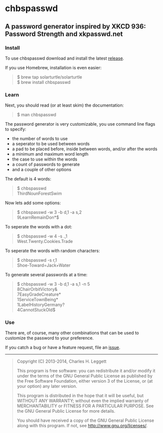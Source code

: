 chbspasswd
==========

## A password generator inspired by XKCD 936: Password Strength and xkpasswd.net

### Install
To use chbspasswd download and install the latest [release](https://github.com/solarturtle/chbspasswd/releases).

If you use Homebrew, installation is even easier:
> $ brew tap solarturtle/solarturtle  
> $ brew install chbspasswd  

### Learn

Next, you should read (or at least skim) the documentation:
> $ man chbspasswd  

The password generator is very customizable, you use command line flags to specify:

* the number of words to use 
* a seperator to be used between words 
* a pad to be placed before, inside between words, and/or after the words 
* a minimum and maximum word length 
* the case to use within the words 
* a count of passwords to generate 
* and a couple of other options 

The default is 4 words:
> $ chbspasswd  
> ThirdNounForestSwim  

Now lets add some options:

> $ chbspasswd -w 3 -b d,1 -a s,2  
> 9LearnRemainDon*$  

To seperate the words with a dot:

> $ chbspasswd -w 4 -s .,1  
> West.Twenty.Cookies.Trade  

To seperate the words with random characters:

> $ chbspasswd -s r,1  
> Shoe-Toward=Jack+Water  

To generate several passwords at a time:

> $ chbspasswd -w 3 -b d,1 -a s,1 -n 5  
> 8ChairOrbitVictory&  
> 7EasyGradeCreature*  
> 1ServiceTownBeing*  
> 1LabelHistoryGermany?  
> 4CannotStuckOld$  

### Use

There are, of course, many other combinations that can be used to
customize the password to your preference.

If you catch a bug or have a feature request, file an
[issue](https://github.com/solarturtle/chbspasswd/issues).

---

> Copyright (C) 2013-2014, Charles H. Leggett
> 
> This program is free software: you can redistribute it and/or modify
> it under the terms of the GNU General Public License as published by
> the Free Software Foundation, either version 3 of the License, or
> (at your option) any later version.
> 
> This program is distributed in the hope that it will be useful,
> but WITHOUT ANY WARRANTY; without even the implied warranty of
> MERCHANTABILITY or FITNESS FOR A PARTICULAR PURPOSE.  See the
> GNU General Public License for more details.
> 
> You should have received a copy of the GNU General Public License
> along with this program.  If not, see <http://www.gnu.org/licenses/>.
